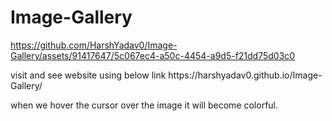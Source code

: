 # Image-Gallery

https://github.com/HarshYadav0/Image-Gallery/assets/91417647/5c067ec4-a50c-4454-a9d5-f21dd75d03c0

<p>
  visit and see website using below link
  https://harshyadav0.github.io/Image-Gallery/
</p>



<P>
  
  when we hover the cursor over the image it will become colorful. 
</P>
